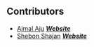 ## Contributors

- [Ajmal Aju](https://github.com/ajuajmal) [***Website***](https://ajuajmal.github.io)
- [Shebon Shajan](https://github.com/shebon) [***Website***](https://shebon.github.io/resume/)
